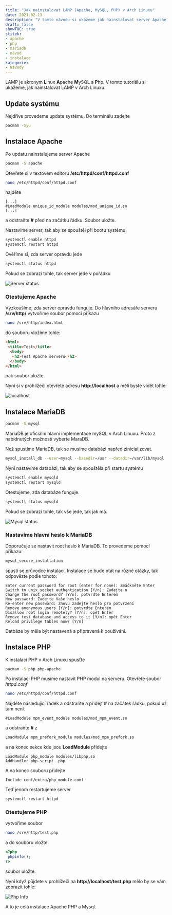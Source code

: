 ```yaml
---
title: "Jak nainstalovat LAMP (Apache, MySQL, PHP) v Arch Linuxu"
date: 2021-02-13
description: "V tomto návodu si ukážeme jak nainstalovat server Apache, databázi MariaDB a PHP v Arch Linuxu"
draft: false
showTOC: true
stitek:
- apache
- php
- mariadb
- návod
- instalace
kategorie:
- Návody
---
```


LAMP je akronym **L**inux **A**pache **M**ySQL a **P**hp. V tomto tutoriálu si ukážeme, jak nainstalovat LAMP v Arch Linuxu.

<!--more-->

## Update systému

Nejdříve provedeme update systému. Do terminálu zadejte

```bash 
pacman -Syu
```

  ## Instalace Apache

Po updatu nainstalujeme server Apache

```bash
pacman -S apache
```

Otevřete si v textovém editoru **/etc/httpd/conf/httpd.conf**

```bash
nano /etc/httpd/conf/httpd.conf
```

najděte

```text
[...]
#LoadModule unique_id_module modules/mod_unique_id.so
[...]
```

a odstraňte **#** před na začátku řádku. Soubor uložte.

Nastavíme server, tak aby se spouštěl při bootu systému.

```bash
systemctl enable httpd
systemctl restart httpd
```

Ověříme si, zda server opravdu jede

```bash
systemctl status httpd
```
Pokud se zobrazí tohle, tak server jede v pořádku

![Server status](/obrazky/prispevky/instalace-lamp/01-server-status.png)

### Otestujeme Apache

Vyzkoušíme, zda server opravdu funguje. Do hlavního adresáře serveru **/srv/http/** vytvoříme soubor pomocí příkazu

```bash
nano /srv/http/index.html
```

do souboru vložíme tohle:

```html
<html>
 <title>Test</title>
  <body>
   <h2>Test Apache serveru</h2>
  </body>
</html>
```

pak soubor uložte.

Nyní si v prohlížeči otevřete adresu **http://localhost** a měli byste vidět tohle:

![localhost](/obrazky/prispevky/instalace-lamp/02-apache-test.png#center)

## Instalace MariaDB

```bash
pacman -S mysql
```

MariaDB je oficiální hlavní implementace mySQL v Arch Linuxu. Proto z nabídnutých možností vyberte MaraDB.

Než spustíme MariaDB, tak se musíme databázi napřed zinicializovat.

```bash
mysql_install_db --user=mysql --basedir=/usr --datadir=/var/lib/mysql
```

 Nyní nastavíme databázi, tak aby se spouštěla při startu systému

```bash
systemctl enable mysqld
systemctl restart mysqld
```

Otestujeme, zda databáze funguje.

```bash
systemctl status mysqld
```

Pokud se zobrazí tohle, tak vše jede, tak jak má.

![Mysql status](/obrazky/prispevky/instalace-lamp/03-mysql-status.png)

### Nastavíme hlavní heslo k MariaDB

Doporučuje se nastavit root heslo k MariaDB. To provedeme pomocí příkazu:

```bash
mysql_secure_installation
```

spustí se průvodce instalací. Instalace se bude ptát na různé otázky, tak odpovězte podle tohoto:

```text
Enter current password for root (enter for none): Zmáčkněte Enter
Switch to unix_socket authentication [Y/n]: Zadejte n
Change the root password? [Y/n]: potvrďte Enterem
New password: Zadejte Vaše heslo
Re-enter new password: Znovu zadejte heslo pro potvrzení
Remove anonymous users [Y/n]: potvrďte Enterem
Disallow root login remotely? [Y/n]: opět Enter
Remove test database and access to it [Y/n]: opět Enter
Reload privilege tables now? [Y/n]
```

Datbáze by měla být nastavená a připravená k používání.

## Instalace PHP

K instalaci PHP v Arch Linuxu spusťte

```bash
pacman -S php php-apache
```

Po instalaci PHP musíme nastavit PHP modul na serveru. Otevřete soubor *httpd.conf*

```bash
nano /etc/httpd/conf/httpd.conf
```

Najděte následující řádek a odstraňte a přidejt **#** na začátek řádku, pokud už tam není.

```text
#LoadModule mpm_event_module modules/mod_mpm_event.so
```

a odstraňte **#** z

```bash
LoadModule mpm_prefork_module modules/mod_mpm_prefork.so
```

a na konec sekce kde jsou **LoadModule** přidejte

```text
LoadModule php_module modules/libphp.so
AddHandler php-script .php
```

A na konec souboru přidejte

```text
Include conf/extra/php_module.conf
```

Teď jenom restartujeme server

```bash
systemctl restart httpd
```

### Otestujeme PHP

vytvoříme soubor

```bash
nano /srv/http/test.php
```

a do souboru vložte 

```php
<?php
 phpinfo();
?>
```

soubor uložte.

Nyní když půjdete v prohlížeči na **http://localhost/test.php** mělo by se vám zobrazit tohle:

![Php Info](/obrazky/prispevky/instalace-lamp/04-php-info.png)

A to je celá instalace Apache PHP a Mysql.